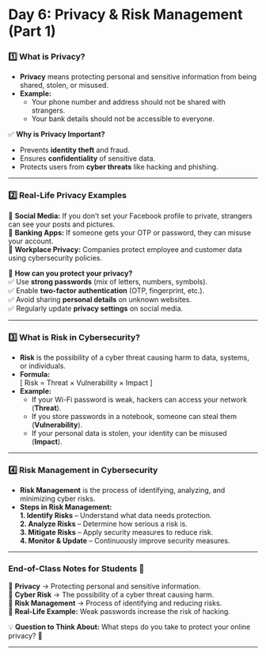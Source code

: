 # Day 6: Privacy & Risk Management (Part 1)

### **1️⃣ What is Privacy?**  
- **Privacy** means protecting personal and sensitive information from being shared, stolen, or misused.  
- **Example:**  
  - Your phone number and address should not be shared with strangers.  
  - Your bank details should not be accessible to everyone.  

✅ **Why is Privacy Important?**  
- Prevents **identity theft** and fraud.  
- Ensures **confidentiality** of sensitive data.  
- Protects users from **cyber threats** like hacking and phishing.  

---

### **2️⃣ Real-Life Privacy Examples**  
📌 **Social Media:** If you don’t set your Facebook profile to private, strangers can see your posts and pictures.  
📌 **Banking Apps:** If someone gets your OTP or password, they can misuse your account.  
📌 **Workplace Privacy:** Companies protect employee and customer data using cybersecurity policies.  

🔹 **How can you protect your privacy?**  
✅ Use **strong passwords** (mix of letters, numbers, symbols).  
✅ Enable **two-factor authentication** (OTP, fingerprint, etc.).  
✅ Avoid sharing **personal details** on unknown websites.  
✅ Regularly update **privacy settings** on social media.  

---

### **3️⃣ What is Risk in Cybersecurity?**  
- **Risk** is the possibility of a cyber threat causing harm to data, systems, or individuals.  
- **Formula:**  
  \[
  Risk = Threat × Vulnerability × Impact
  \]  
- **Example:**  
  - If your Wi-Fi password is weak, hackers can access your network (**Threat**).  
  - If you store passwords in a notebook, someone can steal them (**Vulnerability**).  
  - If your personal data is stolen, your identity can be misused (**Impact**).  

---

### **4️⃣ Risk Management in Cybersecurity**  
- **Risk Management** is the process of identifying, analyzing, and minimizing cyber risks.  
- **Steps in Risk Management:**  
  **1. Identify Risks** – Understand what data needs protection.  
  **2. Analyze Risks** – Determine how serious a risk is.  
  **3. Mitigate Risks** – Apply security measures to reduce risk.  
  **4. Monitor & Update** – Continuously improve security measures.  

---

### **End-of-Class Notes for Students 📝**  
🔹 **Privacy** → Protecting personal and sensitive information.  
🔹 **Cyber Risk** → The possibility of a cyber threat causing harm.  
🔹 **Risk Management** → Process of identifying and reducing risks.  
🔹 **Real-Life Example:** Weak passwords increase the risk of hacking.  

💡 **Question to Think About:** What steps do you take to protect your online privacy? 🤔  

---